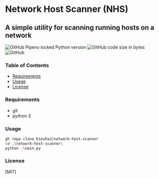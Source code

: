 # Network Host Scanner (NHS)
## A simple utility for scanning running hosts on a network
![GitHub Pipenv locked Python version](https://img.shields.io/github/pipenv/locked/python-version/KieshaJ/network-host-scanner)
![GitHub code size in bytes](https://img.shields.io/github/languages/code-size/KieshaJ/network-host-scanner)
![GitHub](https://img.shields.io/github/license/KieshaJ/network-host-scanner)

### Table of Contents
- [Requirements](#requirements)
- [Usage](#usage)
- [License](#license)

### Requirements
- git
- python 3

### Usage
```bash
gh repo clone KieshaJ/network-host-scanner
cd .\network-host-scanner\
python .\main.py
```

### License
[MIT]
